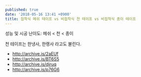 ```yaml
---
published: true
date: '2018-05-16 13:41 +0900'
title: 접착식 메쉬 테이프 vs 비접착식 천 테이프 vs 비접착식 종이 테이프
---
```

성능 및 시공 난이도: 메쉬 < 천 < 종이

천 테이프는 한냉사, 한랭사 라고도 불린다.

- <http://archive.is/2aEUf>
- <http://archive.is/BT6S5>
- <http://archive.is/djruq>
- <http://archive.is/p76G6>